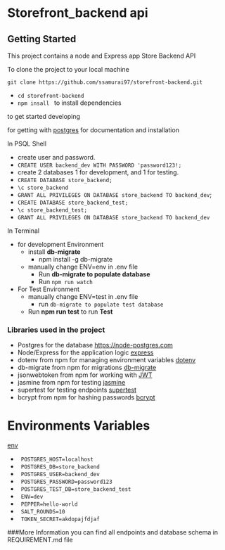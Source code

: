  
# Storefront_backend api

## Getting Started

This project contains a node and Express app Store Backend API


 To clone the project to your local machine 

``git clone https://github.com/ssamurai97/storefront-backend.git``

- ``cd storefront-backend``
-  `npm insall ` to install dependencies


to get started developing 

for getting with [postgres](https://www.postgresql.org/docs/current/app-psql.html) for documentation and installation 

In PSQL Shell

+ create user and password.
+ `CREATE USER backend_dev WITH PASSWORD 'password123!;`
+ create 2 databases 1 for development, and 1 for testing.
+ `CREATE DATABASE store_backend;`
+ `\c store_backend` 
+ `GRANT ALL PRIVILEGES ON DATABASE store_backend TO backend_dev`;
+ `CREATE DATABASE store_backend_test;`
+ `\c store_backend_test;`
+ `GRANT ALL PRIVILEGES ON DATABASE store_backend TO backend_dev`


In Terminal 

+ for development Environment 
  * install **db-migrate** 
    * npm install -g db-migrate
  * manually change ENV=env in .env file
    * Run **db-migrate to populate database** 
    * Run ``npm run watch `` 
+ For Test Environment 
  * manually change ENV=test in .env file
    * run ``db-migrate to populate test database``
  * Run **npm run test** to run **Test**

### Libraries used in the project
 - Postgres for the database <https://node-postgres.com>
 - Node/Express for the application logic [express](https://expressjs.com/)
 - dotenv from npm for managing environment variables [dotenv](https://github.com/motdotla/dotenv#readme)
 - db-migrate from npm for migrations [db-migrate](https://db-migrate.readthedocs.io/en/latest/)
 - jsonwebtoken from npm for working with  [JWT](https://jwt.io)
 - jasmine from npm for testing [jasmine](https://jasmine.github.io/)
 - supertest for testing endpoints [supertest](https://openbase.com/js/supertest)
 - bcrypt from npm for hashing passwords [bcrypt](https://openbase.com/js/bcryptjs/documentation)



# Environments Variables

[env](./.env.example)
 + ` POSTGRES_HOST=localhost`
 + ` POSTGRES_DB=store_backend`
 + ` POSTGRES_USER=backend_dev`
 + ` POSTGRES_PASSWORD=password123`
 + ` POSTGRES_TEST_DB=store_backend_test`
 + ` ENV=dev`
 + ` PEPPER=hello-world`
 + ` SALT_ROUNDS=10`
 + ` TOKEN_SECRET=akdopajfdjaf`

###More Information 
you can find all endpoints and database schema in REQUIREMENT.md file
